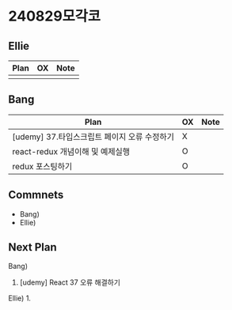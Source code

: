 # 240829모각코

## Ellie

| Plan                 | OX  | Note |
| -------------------- | --- | ---- |
|                      |     |      |

## Bang

| Plan                  | OX  | Note |
| --------------------- | --- | ---- |
| [udemy]  37.타입스크립트 페이지 오류 수정하기  |  X    |      |
| react-redux 개념이해  및 예제실행    |  O    |      |
| redux 포스팅하기    |  O    |      |
## Commnets

- Bang)
- Ellie)

## Next Plan

Bang)
1. [udemy] React 37 오류 해결하기

Ellie)
1. 

